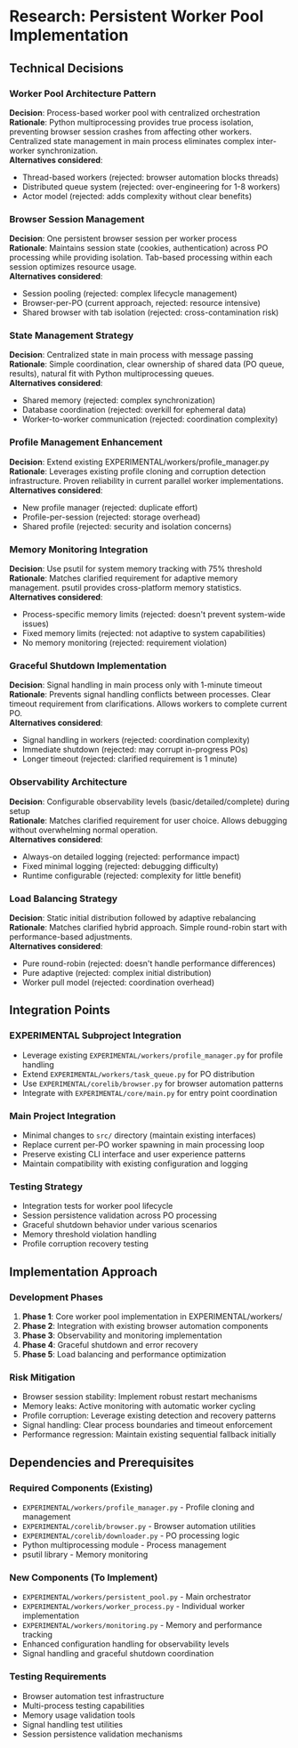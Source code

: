 # Research: Persistent Worker Pool Implementation

## Technical Decisions

### Worker Pool Architecture Pattern
**Decision**: Process-based worker pool with centralized orchestration  
**Rationale**: Python multiprocessing provides true process isolation, preventing browser session crashes from affecting other workers. Centralized state management in main process eliminates complex inter-worker synchronization.  
**Alternatives considered**: 
- Thread-based workers (rejected: browser automation blocks threads)
- Distributed queue system (rejected: over-engineering for 1-8 workers)
- Actor model (rejected: adds complexity without clear benefits)

### Browser Session Management
**Decision**: One persistent browser session per worker process  
**Rationale**: Maintains session state (cookies, authentication) across PO processing while providing isolation. Tab-based processing within each session optimizes resource usage.  
**Alternatives considered**:
- Session pooling (rejected: complex lifecycle management)
- Browser-per-PO (current approach, rejected: resource intensive)
- Shared browser with tab isolation (rejected: cross-contamination risk)

### State Management Strategy
**Decision**: Centralized state in main process with message passing  
**Rationale**: Simple coordination, clear ownership of shared data (PO queue, results), natural fit with Python multiprocessing queues.  
**Alternatives considered**:
- Shared memory (rejected: complex synchronization)
- Database coordination (rejected: overkill for ephemeral data)
- Worker-to-worker communication (rejected: coordination complexity)

### Profile Management Enhancement
**Decision**: Extend existing EXPERIMENTAL/workers/profile_manager.py  
**Rationale**: Leverages existing profile cloning and corruption detection infrastructure. Proven reliability in current parallel worker implementations.  
**Alternatives considered**:
- New profile manager (rejected: duplicate effort)
- Profile-per-session (rejected: storage overhead)
- Shared profile (rejected: security and isolation concerns)

### Memory Monitoring Integration
**Decision**: Use psutil for system memory tracking with 75% threshold  
**Rationale**: Matches clarified requirement for adaptive memory management. psutil provides cross-platform memory statistics.  
**Alternatives considered**:
- Process-specific memory limits (rejected: doesn't prevent system-wide issues)
- Fixed memory limits (rejected: not adaptive to system capabilities)
- No memory monitoring (rejected: requirement violation)

### Graceful Shutdown Implementation
**Decision**: Signal handling in main process only with 1-minute timeout  
**Rationale**: Prevents signal handling conflicts between processes. Clear timeout requirement from clarifications. Allows workers to complete current PO.  
**Alternatives considered**:
- Signal handling in workers (rejected: coordination complexity)
- Immediate shutdown (rejected: may corrupt in-progress POs)
- Longer timeout (rejected: clarified requirement is 1 minute)

### Observability Architecture
**Decision**: Configurable observability levels (basic/detailed/complete) during setup  
**Rationale**: Matches clarified requirement for user choice. Allows debugging without overwhelming normal operation.  
**Alternatives considered**:
- Always-on detailed logging (rejected: performance impact)
- Fixed minimal logging (rejected: debugging difficulty)
- Runtime configurable (rejected: complexity for little benefit)

### Load Balancing Strategy
**Decision**: Static initial distribution followed by adaptive rebalancing  
**Rationale**: Matches clarified hybrid approach. Simple round-robin start with performance-based adjustments.  
**Alternatives considered**:
- Pure round-robin (rejected: doesn't handle performance differences)
- Pure adaptive (rejected: complex initial distribution)
- Worker pull model (rejected: coordination overhead)

## Integration Points

### EXPERIMENTAL Subproject Integration
- Leverage existing `EXPERIMENTAL/workers/profile_manager.py` for profile handling
- Extend `EXPERIMENTAL/workers/task_queue.py` for PO distribution
- Use `EXPERIMENTAL/corelib/browser.py` for browser automation patterns
- Integrate with `EXPERIMENTAL/core/main.py` for entry point coordination

### Main Project Integration
- Minimal changes to `src/` directory (maintain existing interfaces)
- Replace current per-PO worker spawning in main processing loop
- Preserve existing CLI interface and user experience patterns
- Maintain compatibility with existing configuration and logging

### Testing Strategy
- Integration tests for worker pool lifecycle
- Session persistence validation across PO processing
- Graceful shutdown behavior under various scenarios
- Memory threshold violation handling
- Profile corruption recovery testing

## Implementation Approach

### Development Phases
1. **Phase 1**: Core worker pool implementation in EXPERIMENTAL/workers/
2. **Phase 2**: Integration with existing browser automation components
3. **Phase 3**: Observability and monitoring implementation
4. **Phase 4**: Graceful shutdown and error recovery
5. **Phase 5**: Load balancing and performance optimization

### Risk Mitigation
- Browser session stability: Implement robust restart mechanisms
- Memory leaks: Active monitoring with automatic worker cycling
- Profile corruption: Leverage existing detection and recovery patterns
- Signal handling: Clear process boundaries and timeout enforcement
- Performance regression: Maintain existing sequential fallback initially

## Dependencies and Prerequisites

### Required Components (Existing)
- `EXPERIMENTAL/workers/profile_manager.py` - Profile cloning and management
- `EXPERIMENTAL/corelib/browser.py` - Browser automation utilities
- `EXPERIMENTAL/corelib/downloader.py` - PO processing logic
- Python multiprocessing module - Process management
- psutil library - Memory monitoring

### New Components (To Implement)
- `EXPERIMENTAL/workers/persistent_pool.py` - Main orchestrator
- `EXPERIMENTAL/workers/worker_process.py` - Individual worker implementation
- `EXPERIMENTAL/workers/monitoring.py` - Memory and performance tracking
- Enhanced configuration handling for observability levels
- Signal handling and graceful shutdown coordination

### Testing Requirements
- Browser automation test infrastructure
- Multi-process testing capabilities
- Memory usage validation tools
- Signal handling test utilities
- Session persistence validation mechanisms